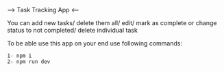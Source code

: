 --> Task Tracking App <--

You can add new tasks/ delete them all/ edit/ 
mark as complete or change status to not completed/ delete individual task

To be able use this app on your end use following commands:

    1- npm i
    2- npm run dev